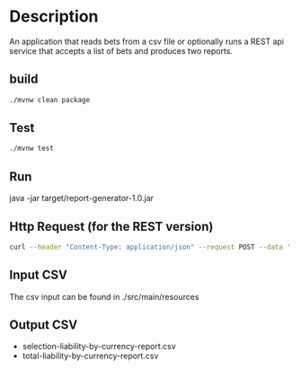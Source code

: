 # Description

An application that reads bets from a csv file or optionally runs a
REST api service that accepts a list of bets and produces two reports.

## build
```bash
./mvnw clean package
```
## Test
```bash
./mvnw test
```

## Run
java -jar target/report-generator-1.0.jar

## Http Request (for the REST version)
```bash
curl --header "Content-Type: application/json" --request POST --data '[{"betId":"xyz","timestamp":123454, "selectionId":13, "selectionName":"WinniePooh", "stake": 2.0, "price": 3.1, "currency":"EUR"}, {"betId":"xyz-2","timestamp":123454, "selectionId":13, "selectionName":"WinniePooh", "stake": 1.0, "price": 3.2, "currency":"EUR"}]' 'localhost:8080'
```

## Input CSV
The csv input can be found in ./src/main/resources

## Output CSV 
- selection-liability-by-currency-report.csv
- total-liability-by-currency-report.csv